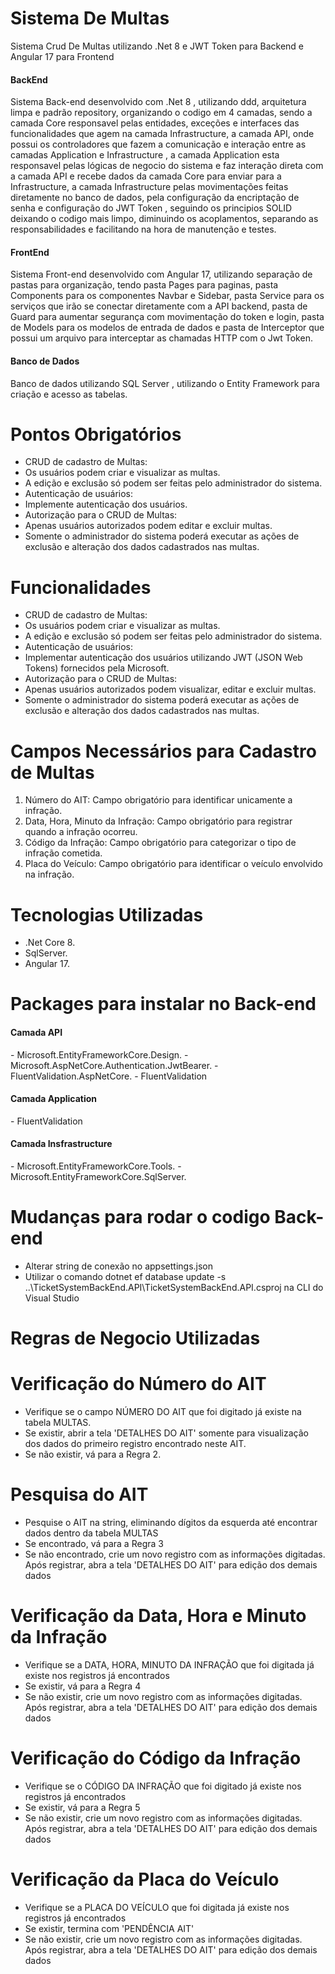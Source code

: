 # Sistema De Multas
Sistema Crud De Multas utilizando .Net 8 e JWT Token para Backend e Angular 17 para Frontend
<h4>BackEnd</h4>
Sistema Back-end desenvolvido com .Net 8 , utilizando ddd, arquitetura limpa e padrão repository, organizando o codigo em 4 camadas, sendo a camada Core responsavel pelas entidades, exceções e interfaces das funcionalidades que agem na camada Infrastructure, a camada API, onde possui os controladores que fazem a comunicação e interação entre as camadas Application e Infrastructure , a camada Application esta responsavel pelas lógicas de negocio do sistema e faz interação direta com a camada API e recebe dados da camada Core para enviar para a Infrastructure, a camada Infrastructure pelas movimentações feitas diretamente no banco de dados, pela configuração da encriptação de senha e configuração do JWT Token , seguindo os principios SOLID deixando o codigo mais limpo, diminuindo os acoplamentos, separando as responsabilidades e facilitando na hora de manutenção e testes.

<h4>FrontEnd</h4>
Sistema Front-end desenvolvido com Angular 17, utilizando separação de pastas para organização, tendo pasta Pages para paginas, pasta Components para os componentes Navbar e Sidebar, pasta Service para os serviços que irão se conectar diretamente com a API backend, pasta de Guard para aumentar segurança com movimentação do token e login, pasta de Models para os modelos de entrada de dados e pasta de Interceptor que possui um arquivo para interceptar as chamadas HTTP com o Jwt Token.

<h4>Banco de Dados</h4>
Banco de dados utilizando SQL Server , utilizando o Entity Framework para criação e acesso as tabelas.

# Pontos Obrigatórios
- CRUD de cadastro de Multas:
 - Os usuários podem criar e visualizar as multas.
 - A edição e exclusão só podem ser feitas pelo administrador do sistema.
- Autenticação de usuários:
 - Implemente autenticação dos usuários.
- Autorização para o CRUD de Multas:
 - Apenas usuários autorizados podem editar e excluir multas.
 - Somente o administrador do sistema poderá executar as ações de exclusão e alteração dos dados cadastrados
nas multas.

# Funcionalidades
- CRUD de cadastro de Multas:
 - Os usuários podem criar e visualizar as multas.
 - A edição e exclusão só podem ser feitas pelo administrador do sistema.
- Autenticação de usuários:
 - Implementar autenticação dos usuários utilizando JWT (JSON Web Tokens) fornecidos pela Microsoft.
- Autorização para o CRUD de Multas:
 - Apenas usuários autorizados podem visualizar, editar e excluir multas.
 - Somente o administrador do sistema poderá executar as ações de exclusão e alteração dos dados cadastrados
nas multas.

# Campos Necessários para Cadastro de Multas
1. Número do AIT: Campo obrigatório para identificar unicamente a infração.
2. Data, Hora, Minuto da Infração: Campo obrigatório para registrar quando a infração ocorreu.
3. Código da Infração: Campo obrigatório para categorizar o tipo de infração cometida.
4. Placa do Veículo: Campo obrigatório para identificar o veículo envolvido na infração.

# Tecnologias Utilizadas
- .Net Core 8.
- SqlServer.
- Angular 17.

# Packages para instalar no Back-end
<h4>Camada API</h4>
- Microsoft.EntityFrameworkCore.Design.
- Microsoft.AspNetCore.Authentication.JwtBearer.
- FluentValidation.AspNetCore.
- FluentValidation
<h4>Camada Application</h4>
- FluentValidation
<h4>Camada Insfrastructure</h4>
- Microsoft.EntityFrameworkCore.Tools.
- Microsoft.EntityFrameworkCore.SqlServer.

# Mudanças para rodar o codigo Back-end
- Alterar string de conexão no appsettings.json
- Utilizar o comando dotnet ef database update -s  ..\TicketSystemBackEnd.API\TicketSystemBackEnd.API.csproj na CLI do Visual Studio

# Regras de Negocio Utilizadas
# Verificação do Número do AIT
- Verifique se o campo NÚMERO DO AIT que foi digitado já existe na tabela MULTAS.
- Se existir, abrir a tela 'DETALHES DO AIT' somente para visualização dos dados do primeiro registro encontrado
neste AIT.
- Se não existir, vá para a Regra 2.
 
# Pesquisa do AIT
- Pesquise o AIT na string, eliminando dígitos da esquerda até encontrar dados dentro da tabela MULTAS
- Se encontrado, vá para a Regra 3
- Se não encontrado, crie um novo registro com as informações digitadas. Após registrar, abra a tela 'DETALHES
DO AIT' para edição dos demais dados

# Verificação da Data, Hora e Minuto da Infração
- Verifique se a DATA, HORA, MINUTO DA INFRAÇÃO que foi digitada já existe nos registros já encontrados
- Se existir, vá para a Regra 4
- Se não existir, crie um novo registro com as informações digitadas. Após registrar, abra a tela 'DETALHES DO
AIT' para edição dos demais dados

# Verificação do Código da Infração
- Verifique se o CÓDIGO DA INFRAÇÃO que foi digitado já existe nos registros já encontrados
- Se existir, vá para a Regra 5
- Se não existir, crie um novo registro com as informações digitadas. Após registrar, abra a tela 'DETALHES DO
AIT' para edição dos demais dados

# Verificação da Placa do Veículo
- Verifique se a PLACA DO VEÍCULO que foi digitada já existe nos registros já encontrados
- Se existir, termina com 'PENDÊNCIA AIT'
- Se não existir, crie um novo registro com as informações digitadas. Após registrar, abra a tela 'DETALHES DO
AIT' para edição dos demais dados
